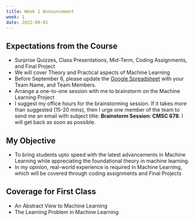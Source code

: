 ```yaml
---
title: Week 1 Announcement
week: 1
date: 2022-09-01
---
```


## Expectations from the Course
* Surprise Quizzes, Class Presentations, Mid-Term, Coding Assignments, and Final Project
* We will cover Theory and Practical aspects of Machine Learning
* Before September 6, please update the [Google Spreadsheet](https://docs.google.com/spreadsheets/d/17Wv_hqMpghsEjdN6DaV2cs5DhWvQc7g0pIOTmz7Hcvk/edit?usp=sharing) with your Team Name, and Team Members.
* Arrange a one-to-one session with me to brainstorm on the Machine Learning Project
* I suggest my office hours for the brainstorming session. If it takes more than suggested (15-20 mins), then I urge one member of the team to send me an email with subject title: __Brainstorm Session: CMSC 678__. I will get back as soon as possible.

## My Objective
* To bring students upto speed with the latest advancements in Machine Learning while appreciating the foundational theory in machine learning. 
* In my opinion, real-world experience is required in Machine Learning, which will be covered through coding assignments and Final Projects

## Coverage for First Class
* An Abstract View to Machine Learning
* The Learning Problem in Machine Learning